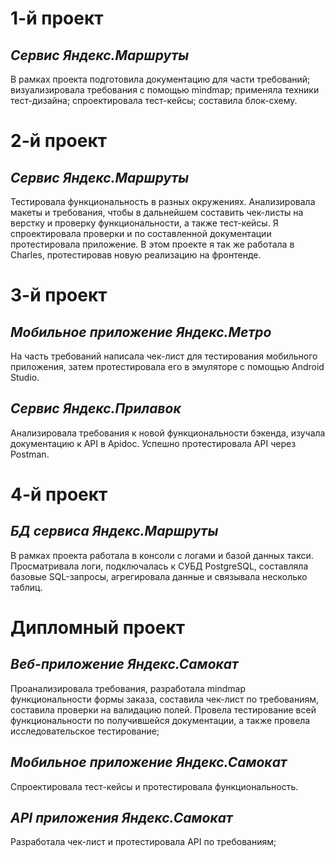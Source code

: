 # 1-й проект
## _Сервис Яндекс.Маршруты_
В рамках проекта подготовила документацию для части требований; визуализировала требования с помощью mindmap; применяла техники тест-дизайна; спроектировала тест-кейсы; составила блок-схему.

# 2-й проект
## _Сервис Яндекс.Маршруты_
Тестировала функциональность в разных окружениях. Анализировала макеты и требования, чтобы в дальнейшем составить чек-листы на верстку и проверку функциональности, а также тест-кейсы. Я спроектировала проверки и по составленной документации протестировала приложение. В этом проекте я так же работала в Charles, протестировав новую реализацию на фронтенде.

# 3-й проект
## _Мобильное приложение Яндекс.Метро_
На часть требований написала чек-лист для тестирования мобильного приложения, затем протестировала его в эмуляторе с помощью Android Studio. 
## _Сервис Яндекс.Прилавок_
Анализировала требования к новой функциональности бэкенда, изучала документацию к API в Apidoc. Успешно протестировала API через Postman.

# 4-й проект
## _БД сервиса Яндекс.Маршруты_
В рамках проекта работала в консоли с логами и базой данных такси.  Просматривала логи, подключалась к СУБД PostgreSQL, составляла базовые SQL-запросы, агрегировала данные и связывала несколько таблиц. 

# Дипломный проект
## _Веб-приложение Яндекс.Самокат_
Проанализировала требования, разработала mindmap функциональности формы заказа, составила чек-лист по требованиям, составила проверки на валидацию полей.  Провела тестирование всей функциональности по получившейся документации, а также провела исследовательское тестирование;
## _Мобильное приложение Яндекс.Самокат_
Спроектировала тест-кейсы и протестировала функциональность. 
## _API приложения Яндекс.Самокат_
Разработала чек-лист и протестировала API по требованиям;
